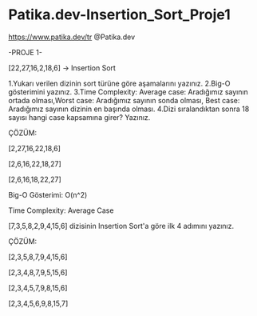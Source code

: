 # Patika.dev-Insertion_Sort_Proje1
https://www.patika.dev/tr  @Patika.dev

-PROJE 1-

[22,27,16,2,18,6] -> Insertion Sort

1.Yukarı verilen dizinin sort türüne göre aşamalarını yazınız.
2.Big-O gösterimini yazınız.
3.Time Complexity: Average case: Aradığımız sayının ortada olması,Worst case: Aradığımız sayının sonda olması, Best case: Aradığımız sayının dizinin en başında olması.
4.Dizi sıralandıktan sonra 18 sayısı hangi case kapsamına girer? Yazınız.

ÇÖZÜM:

[2,27,16,22,18,6]

[2,6,16,22,18,27]

[2,6,16,18,22,27]

Big-O Gösterimi: O(n^2)

Time Complexity: Average Case


[7,3,5,8,2,9,4,15,6] dizisinin Insertion Sort'a göre ilk 4 adımını yazınız.

ÇÖZÜM:

[2,3,5,8,7,9,4,15,6]

[2,3,4,8,7,9,5,15,6]

[2,3,4,5,7,9,8,15,6]

[2,3,4,5,6,9,8,15,7]
